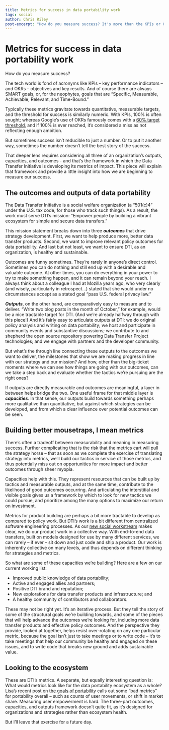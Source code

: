 ```yaml
---
title: Metrics for success in data portability work
tags: social
author: Chris Riley
post-excerpt: "How do you measure success? It's more than the KPIs or OKRs. At DTI we're articulating outcomes, capacities, and outputs to tell our story of impact."
---
```


# Metrics for success in data portability work

How do you measure success?

The tech world is fond of acronyms like KPIs – key performance indicators – and OKRs – objectives and key results. And of course there are always SMART goals, or, for the neophytes, goals that are “Specific, Measurable, Achievable, Relevant, and Time-Bound.”

Typically these metrics gravitate towards quantitative, measurable targets, and the threshold for success is similarly numeric. With KPIs, 100% is often sought; whereas Google’s use of OKRs famously comes with a [60% target threshold](https://todoist.com/productivity-methods/okrs-objectives-key-results), and if 100% is ever reached, it’s considered a miss as not reflecting enough ambition.

But sometimes success isn’t reducible to just a number. Or to put it another way, sometimes the number doesn’t tell the best story of the success.

That deeper lens requires considering all three of an organization’s outputs, capacities, and outcomes - and that’s the framework in which the Data Transfer Initiative is developing its metrics of impact. This piece will explain that framework and provide a little insight into how we are beginning to measure our success.

## The outcomes and outputs of data portability

The Data Transfer Initiative is a social welfare organization (a “501(c)4” under the U.S. tax code, for those who track such things). As a result, the work must serve DTI’s mission: “Empower people by building a vibrant ecosystem for simple and secure data transfers.”

This mission statement breaks down into three **_outcomes_** that drive strategy development. First, we want to help produce more, better data transfer products. Second, we want to improve relevant policy outcomes for data portability. And last but not least, we want to ensure DTI, as an organization, is healthy and sustainable.

Outcomes are funny sometimes. They’re rarely in anyone’s direct control. Sometimes you can do nothing and still end up with a desirable and valuable outcome. At other times, you can do everything in your power to try to make something happen, and it can remain beyond your reach. I always think about a colleague I had at Mozilla years ago, who very clearly (and wisely, particularly in retrospect…) stated that she would under no circumstances accept as a stated goal “pass U.S. federal privacy law.”

**_Outputs_**, on the other hand, are comparatively easy to measure and to deliver. “Write two blog posts in the month of October,” for example, would be a nice tractable target for DTI. (And we’re already halfway through with this piece!) And it’s fairly easy to articulate outputs at DTI: we do original policy analysis and writing on data portability; we host and participate in community events and substantive discussions; we contribute to and shepherd the open source repository powering Data Transfer Project technologies; and we engage with partners and the developer community.

But what’s the through line connecting these outputs to the outcomes we want to deliver, the milestones that show we are making progress in line with our strategy and our mission? And how, other than the big-ticket moments where we can see how things are going with our outcomes, can we take a step back and evaluate whether the tactics we’re pursuing are the right ones?

If outputs are directly measurable and outcomes are meaningful, a layer in between helps bridge the two. One useful frame for that middle layer is **_capacities_**. In that sense, our outputs build towards something perhaps more qualitative than quantitative, but against which strategies can be developed, and from which a clear influence over potential outcomes can be seen.

## Building better mousetraps, I mean metrics

There’s often a tradeoff between measurability and meaning in measuring success. Further complicating that is the risk that the metrics cart will pull the strategy horse – that as soon as we complete the exercise of translating strategy into metrics, we’ll build our tactics in service of those metrics, and thus potentially miss out on opportunities for more impact and better outcomes through sheer myopia.

Capacities help with this. They represent resources that can be built up by tactics and measurable outputs, and at the same time, contribute to the likelihood of good outcomes occurring. And articulating the interstitial and visible goals gives us a framework by which to look for new tactics we could pursue, and prioritize among the many options to maximize our return on investment.

Metrics for product building are perhaps a bit more tractable to develop as compared to policy work. But DTI’s work is a bit different from centralized software engineering processes. As our [new social workstream](https://dtinit.org/blog/2023/09/26/text-based-social) makes clear, we do our product work in a collective way. With end-to-end data transfers, built on models designed for use by many different services, we can rarely – if ever – sit down and just code and ship a product. Our work is inherently collective on many levels, and thus depends on different thinking for strategies and metrics.

So what are some of these capacities we’re building? Here are a few on our current working list:

* Improved public knowledge of data portability;
* Active and engaged allies and partners;
* Positive DTI brand and reputation;
* New explorations for data transfer products and infrastructure; and
* A healthy community of contributors and collaborators.

These may not be right yet. It’s an iterative process. But they tell the story of some of the structural goals we’re building towards, and some of the pieces that will help advance the outcomes we’re looking for, including more data transfer products and effective policy outcomes. And the perspective they provide, looked at together, helps resist over-rotating on any one particular metric, because the goal isn’t just to take meetings or to write code – it’s to take meetings that help our community be healthy and engaged on these issues, and to write code that breaks new ground and adds sustainable value.

## Looking to the ecosystem

These are DTI’s metrics. A separate, but equally interesting question is: What would metrics look like for the data portability ecosystem as a whole? Lisa’s recent post on [the goals of portability](https://dtinit.org/blog/2023/09/12/goals-lenses) calls out some “bad metrics” for portability overall – such as counts of user movements, or shift in market share. Measuring user empowerment is hard. The three-part outcomes, capacities, and outputs framework doesn’t quite fit, as it’s designed for organizations and strategies rather than ecosystem health.

But I’ll leave that exercise for a future day.
